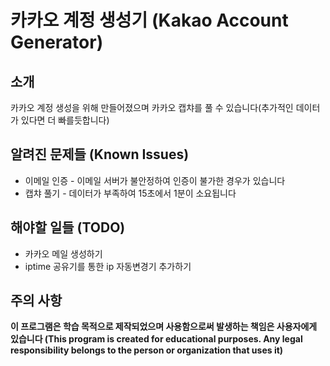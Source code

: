 # 카카오 계정 생성기 (Kakao Account Generator)

## 소개
카카오 계정 생성을 위해 만들어졌으며 카카오 캡챠를 풀 수 있습니다(추가적인 데이터가 있다면 더 빠를듯합니다)

## 알려진 문제들 (Known Issues)
- 이메일 인증 - 이메일 서버가 불안정하여 인증이 불가한 경우가 있습니다
- 캡챠 풀기 - 데이터가 부족하여 15초에서 1분이 소요됩니다

## 해야할 일들 (TODO)
- 카카오 메일 생성하기
- iptime 공유기를 통한 ip 자동변경기 추가하기

## 주의 사항
**이 프로그램은 학습 목적으로 제작되었으며 사용함으로써 발생하는 책임은 사용자에게 있습니다 (This program is created for educational purposes. Any legal responsibility belongs to the person or organization that uses it)**
